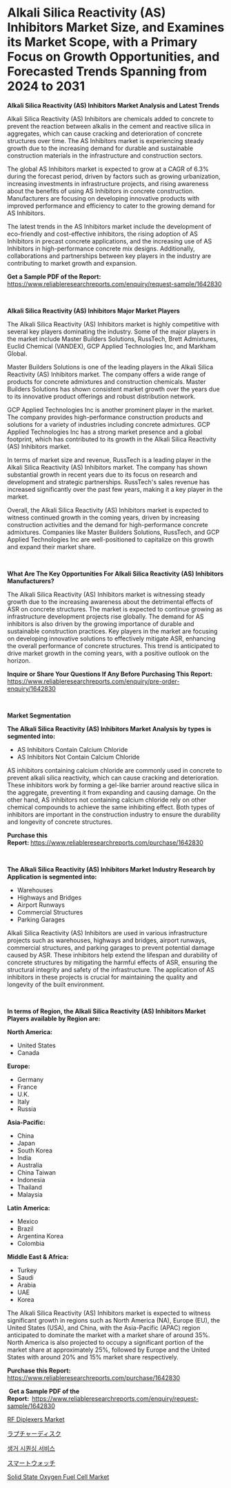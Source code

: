 <p><h1>​Alkali Silica Reactivity (AS) Inhibitors Market Size, and Examines its Market Scope, with a Primary Focus on Growth Opportunities, and Forecasted Trends Spanning from 2024 to 2031</h1></p><p><strong>​Alkali Silica Reactivity (AS) Inhibitors Market Analysis and Latest Trends</strong></p>
<p><p>Alkali Silica Reactivity (AS) Inhibitors are chemicals added to concrete to prevent the reaction between alkalis in the cement and reactive silica in aggregates, which can cause cracking and deterioration of concrete structures over time. The AS Inhibitors market is experiencing steady growth due to the increasing demand for durable and sustainable construction materials in the infrastructure and construction sectors.</p><p>The global AS Inhibitors market is expected to grow at a CAGR of 6.3% during the forecast period, driven by factors such as growing urbanization, increasing investments in infrastructure projects, and rising awareness about the benefits of using AS Inhibitors in concrete construction. Manufacturers are focusing on developing innovative products with improved performance and efficiency to cater to the growing demand for AS Inhibitors.</p><p>The latest trends in the AS Inhibitors market include the development of eco-friendly and cost-effective inhibitors, the rising adoption of AS Inhibitors in precast concrete applications, and the increasing use of AS Inhibitors in high-performance concrete mix designs. Additionally, collaborations and partnerships between key players in the industry are contributing to market growth and expansion.</p></p>
<p><strong>Get a Sample PDF of the Report:&nbsp;</strong> <a href="https://www.reliableresearchreports.com/enquiry/request-sample/1642830">https://www.reliableresearchreports.com/enquiry/request-sample/1642830</a></p>
<p>&nbsp;</p>
<p><strong>​Alkali Silica Reactivity (AS) Inhibitors Major Market Players</strong></p>
<p><p>The Alkali Silica Reactivity (AS) Inhibitors market is highly competitive with several key players dominating the industry. Some of the major players in the market include Master Builders Solutions, RussTech, Brett Admixtures, Euclid Chemical (VANDEX), GCP Applied Technologies Inc, and Markham Global.</p><p>Master Builders Solutions is one of the leading players in the Alkali Silica Reactivity (AS) Inhibitors market. The company offers a wide range of products for concrete admixtures and construction chemicals. Master Builders Solutions has shown consistent market growth over the years due to its innovative product offerings and robust distribution network.</p><p>GCP Applied Technologies Inc is another prominent player in the market. The company provides high-performance construction products and solutions for a variety of industries including concrete admixtures. GCP Applied Technologies Inc has a strong market presence and a global footprint, which has contributed to its growth in the Alkali Silica Reactivity (AS) Inhibitors market.</p><p>In terms of market size and revenue, RussTech is a leading player in the Alkali Silica Reactivity (AS) Inhibitors market. The company has shown substantial growth in recent years due to its focus on research and development and strategic partnerships. RussTech's sales revenue has increased significantly over the past few years, making it a key player in the market.</p><p>Overall, the Alkali Silica Reactivity (AS) Inhibitors market is expected to witness continued growth in the coming years, driven by increasing construction activities and the demand for high-performance concrete admixtures. Companies like Master Builders Solutions, RussTech, and GCP Applied Technologies Inc are well-positioned to capitalize on this growth and expand their market share.</p></p>
<p>&nbsp;</p>
<p><strong>What Are The Key Opportunities For ​Alkali Silica Reactivity (AS) Inhibitors Manufacturers?</strong></p>
<p><p>The Alkali Silica Reactivity (AS) Inhibitors market is witnessing steady growth due to the increasing awareness about the detrimental effects of ASR on concrete structures. The market is expected to continue growing as infrastructure development projects rise globally. The demand for AS inhibitors is also driven by the growing importance of durable and sustainable construction practices. Key players in the market are focusing on developing innovative solutions to effectively mitigate ASR, enhancing the overall performance of concrete structures. This trend is anticipated to drive market growth in the coming years, with a positive outlook on the horizon.</p></p>
<p><strong>Inquire or Share Your Questions If Any Before Purchasing This Report:</strong> <a href="https://www.reliableresearchreports.com/enquiry/pre-order-enquiry/1642830">https://www.reliableresearchreports.com/enquiry/pre-order-enquiry/1642830</a></p>
<p>&nbsp;</p>
<p><strong>Market Segmentation</strong></p>
<p><strong>The ​Alkali Silica Reactivity (AS) Inhibitors Market Analysis by types is segmented into:</strong></p>
<p><ul><li>AS Inhibitors Contain Calcium Chloride</li><li>AS Inhibitors Not Contain Calcium Chloride</li></ul></p>
<p><p>AS inhibitors containing calcium chloride are commonly used in concrete to prevent alkali silica reactivity, which can cause cracking and deterioration. These inhibitors work by forming a gel-like barrier around reactive silica in the aggregate, preventing it from expanding and causing damage. On the other hand, AS inhibitors not containing calcium chloride rely on other chemical compounds to achieve the same inhibiting effect. Both types of inhibitors are important in the construction industry to ensure the durability and longevity of concrete structures.</p></p>
<p><strong>Purchase this Report:&nbsp;</strong><a href="https://www.reliableresearchreports.com/purchase/1642830">https://www.reliableresearchreports.com/purchase/1642830</a></p>
<p>&nbsp;</p>
<p><strong>The ​Alkali Silica Reactivity (AS) Inhibitors Market Industry Research by Application is segmented into:</strong></p>
<p><ul><li>Warehouses</li><li>Highways and Bridges</li><li>Airport Runways</li><li>Commercial Structures</li><li>Parking Garages</li></ul></p>
<p><p>Alkali Silica Reactivity (AS) Inhibitors are used in various infrastructure projects such as warehouses, highways and bridges, airport runways, commercial structures, and parking garages to prevent potential damage caused by ASR. These inhibitors help extend the lifespan and durability of concrete structures by mitigating the harmful effects of ASR, ensuring the structural integrity and safety of the infrastructure. The application of AS inhibitors in these projects is crucial for maintaining the quality and longevity of the built environment.</p></p>
<p>&nbsp;</p>
<p><strong>In terms of Region, the ​Alkali Silica Reactivity (AS) Inhibitors Market Players available by Region are:</strong></p>
<p>
    <p> <strong> North America: </strong>
        <ul>
            <li>United States</li>
            <li>Canada</li>
        </ul>
        </p> 
    <p> <strong> Europe: </strong>
        <ul>
            <li>Germany</li>
            <li>France</li>
            <li>U.K.</li>
            <li>Italy</li>
            <li>Russia</li>
        </ul>
        </p> 
    <p> <strong> Asia-Pacific: </strong>
        <ul>
            <li>China</li>
            <li>Japan</li>
            <li>South Korea</li>
            <li>India</li>
            <li>Australia</li>
            <li>China Taiwan</li>
            <li>Indonesia</li>
            <li>Thailand</li>
            <li>Malaysia</li>
        </ul>
        </p> 
    <p> <strong> Latin America: </strong>
        <ul>
            <li>Mexico</li>
            <li>Brazil</li>
            <li>Argentina Korea</li>
            <li>Colombia</li>
        </ul>
        </p> 
    <p> <strong> Middle East & Africa: </strong>
        <ul>
            <li>Turkey</li>
            <li>Saudi</li>
            <li>Arabia</li>
            <li>UAE</li>
            <li>Korea</li>
        </ul>
    </p>
    </p>
<p><p>The Alkali Silica Reactivity (AS) Inhibitors market is expected to witness significant growth in regions such as North America (NA), Europe (EU), the United States (USA), and China, with the Asia-Pacific (APAC) region anticipated to dominate the market with a market share of around 35%. North America is also projected to occupy a significant portion of the market share at approximately 25%, followed by Europe and the United States with around 20% and 15% market share respectively.</p></p>
<p><strong>Purchase this Report: </strong><a href="https://www.reliableresearchreports.com/purchase/1642830">https://www.reliableresearchreports.com/purchase/1642830</a></p>
<p>&nbsp;<strong>Get a Sample PDF of the Report:&nbsp;&nbsp;</strong><a href="https://www.reliableresearchreports.com/enquiry/request-sample/1642830">https://www.reliableresearchreports.com/enquiry/request-sample/1642830</a></p>
<p><strong></strong></p>
<p><p><a href="https://view.publitas.com/reportprime-1/rf-diplexers-market-furnish-information-about-market-size-market-share-market-dynamics-and-projections-spanning-from-2024-to-2031/">RF Diplexers Market</a></p><p><a href="https://medium.com/@dashawnmoen/%E7%A0%B4%E8%A3%82%E3%83%87%E3%82%A3%E3%82%B9%E3%82%AF%E5%B8%82%E5%A0%B4%E3%81%AE%E3%82%B7%E3%82%A7%E3%82%A2%E3%81%AE%E9%80%B2%E5%8C%96%E3%81%A8%E5%B8%82%E5%A0%B4%E6%88%90%E9%95%B7%E3%83%88%E3%83%AC%E3%83%B3%E3%83%89-2024%E5%B9%B4%E3%81%8B%E3%82%892031%E5%B9%B4%E3%81%BE%E3%81%A7-661b9335e1c7">ラプチャーディスク</a></p><p><a href="https://medium.com/@melisahurt/%EC%83%8C%EA%B1%B0-%EC%8B%9C%ED%80%80%EC%8B%B1-%EC%84%9C%EB%B9%84%EC%8A%A4-%EC%8B%9C%EC%9E%A5-%EB%B6%84%EC%84%9D-%EA%B8%80%EB%A1%9C%EB%B2%8C-%EC%82%B0%EC%97%85-%EC%A0%84%EB%A7%9D%EA%B3%BC-%EC%98%88%EC%B8%A1-2024%EB%85%84%EB%B6%80%ED%84%B0-2031%EB%85%84-b1d532128b45">생거 시퀀싱 서비스</a></p><p><a href="https://medium.com/@dashawnmoen/%E3%82%B9%E3%83%9E%E3%83%BC%E3%83%88%E3%82%A6%E3%82%A9%E3%83%83%E3%83%81%E5%B8%82%E5%A0%B4%E3%81%AE%E8%A6%8F%E6%A8%A1-cagr-%E3%83%88%E3%83%AC%E3%83%B3%E3%83%89%E3%81%AF-2024%E5%B9%B4%E3%81%8B%E3%82%892030%E5%B9%B4%E3%81%BE%E3%81%A7%E3%81%A7%E3%81%99-6d5b64549ee3">スマートウォッチ</a></p><p><a href="https://gentle-editor-9db.notion.site/Solid-State-Oxygen-Fuel-Cell-Market-Provides-a-Comprehensive-Analysis-Including-a-Macro-Overview-of--c09c8ca6328d481e8c1ad019cf57babe">Solid State Oxygen Fuel Cell Market</a></p></p>